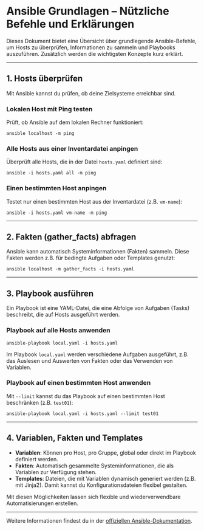 # Ansible Grundlagen – Nützliche Befehle und Erklärungen

Dieses Dokument bietet eine Übersicht über grundlegende Ansible-Befehle, um Hosts zu überprüfen, Informationen zu sammeln und Playbooks auszuführen. Zusätzlich werden die wichtigsten Konzepte kurz erklärt.

---

## 1. Hosts überprüfen

Mit Ansible kannst du prüfen, ob deine Zielsysteme erreichbar sind.

### Lokalen Host mit Ping testen

Prüft, ob Ansible auf dem lokalen Rechner funktioniert:

```
ansible localhost -m ping
```

### Alle Hosts aus einer Inventardatei anpingen

Überprüft alle Hosts, die in der Datei `hosts.yaml` definiert sind:

```
ansible -i hosts.yaml all -m ping
```

### Einen bestimmten Host anpingen

Testet nur einen bestimmten Host aus der Inventardatei (z.B. `vm-name`):

```
ansible -i hosts.yaml vm-name -m ping
```

---

## 2. Fakten (gather_facts) abfragen

Ansible kann automatisch Systeminformationen (Fakten) sammeln. Diese Fakten werden z.B. für bedingte Aufgaben oder Templates genutzt:

```
ansible localhost -m gather_facts -i hosts.yaml
```

---

## 3. Playbook ausführen

Ein Playbook ist eine YAML-Datei, die eine Abfolge von Aufgaben (Tasks) beschreibt, die auf Hosts ausgeführt werden.

### Playbook auf alle Hosts anwenden

```
ansible-playbook local.yaml -i hosts.yaml
```

Im Playbook `local.yaml` werden verschiedene Aufgaben ausgeführt, z.B. das Auslesen und Auswerten von Fakten oder das Verwenden von Variablen.

### Playbook auf einen bestimmten Host anwenden

Mit `--limit` kannst du das Playbook auf einen bestimmten Host beschränken (z.B. `test01`):

```
ansible-playbook local.yaml -i hosts.yaml --limit test01
```

---

## 4. Variablen, Fakten und Templates

- **Variablen**: Können pro Host, pro Gruppe, global oder direkt im Playbook definiert werden.
- **Fakten**: Automatisch gesammelte Systeminformationen, die als Variablen zur Verfügung stehen.
- **Templates**: Dateien, die mit Variablen dynamisch generiert werden (z.B. mit Jinja2). Damit kannst du Konfigurationsdateien flexibel gestalten.

Mit diesen Möglichkeiten lassen sich flexible und wiederverwendbare Automatisierungen erstellen.

---

Weitere Informationen findest du in der [offiziellen Ansible-Dokumentation](https://docs.ansible.com/).